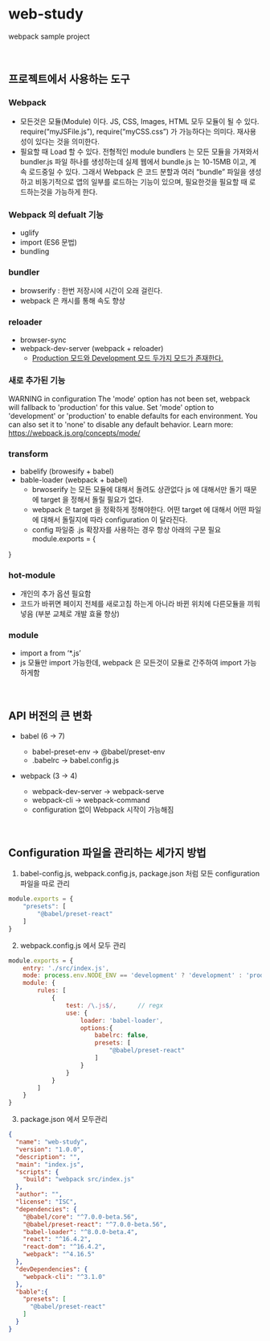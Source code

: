 # web-study
webpack sample project 

<br/>

## 프로젝트에서 사용하는 도구

### Webpack 
- 모든것은 모듈(Module) 이다. JS, CSS, Images, HTML 모두 모듈이 될 수 있다. require(“myJSFile.js”), require(“myCSS.css”) 가 가능하다는 의미다. 재사용성이 있다는 것을 의미한다.
- 필요할 때 Load 할 수 있다. 전형적인 module bundlers 는 모든 모듈을 가져와서 bundler.js 파일 하나를 생성하는데 실제 웹에서 bundle.js 는 10-15MB 이고, 계속 로드중일 수 있다. 그래서 Webpack 은 코드 분할과 여러 “bundle” 파일을 생성하고 비동기적으로 앱의 일부를 로드하는 기능이 있으며, 필요한것을 필요할 때 로드하는것을 가능하게 한다.

### Webpack 의 defualt 기능
- uglify
- import (ES6 문법)
- bundling

### bundler
- browserify : 한번 저장시에 시간이 오래 걸린다.
- webpack 은 캐시를 통해 속도 향상

### reloader
- browser-sync
- webpack-dev-server (webpack + reloader)
    - [Production 모드와 Development 모드 두가지 모드가 존재한다.](#새로-추가된-기능)

### 새로 추가된 기능
WARNING in configuration
The 'mode' option has not been set, webpack will fallback to 'production' for this value. Set 'mode' option to 'development' or 'production' to enable defaults for each environment.
You can also set it to 'none' to disable any default behavior. Learn more: https://webpack.js.org/concepts/mode/

### transform
- babelify (browesify + babel)
- bable-loader (webpack + babel)
    - brwoserify 는 모든 모듈에 대해서 돌려도 상관없다 js 에 대해서만 돌기 때문에 target 을 정해서 돌릴 필요가 없다.
    - webpack 은 target 을 정확하게 정해야한다. 어떤 target 에 대해서 어떤 파일에 대해서 돌릴지에 따라 configuration 이 달라진다.
    - config 파일중 .js 확장자를 사용하는 경우 항상 아래의 구문 필요
module.exports = {
    
}

### hot-module
- 개인의 추가 옵션 필요함
- 코드가 바뀌면 페이지 전체를 새로고침 하는게 아니라 바뀐 위치에 다른모듈을 끼워넣음 (부분 교체로 개발 효율 향상)

### module 
- import a from ‘*.js’ 
- js 모듈만 import 가능한데, webpack 은 모든것이 모듈로 간주하여 import 가능하게함

<br/>


## API 버전의 큰 변화
- babel (6 -> 7)
    - babel-preset-env -> @babel/preset-env
    - .babelrc -> babel.config.js

- webpack (3 -> 4)
    - webpack-dev-server -> webpack-serve
    - webpack-cli -> webpack-command
    - configuration 없이 Webpack 시작이 가능해짐

<br/>


## Configuration 파일을 관리하는 세가지 방법
1. babel-config.js, webpack.config.js, package.json 처럼 모든 configuration 파일을 따로 관리
```js
module.exports = {
    "presets": [
        "@babel/preset-react"
    ]
}
```

2. webpack.config.js 에서 모두 관리 
```js
module.exports = {
    entry: './src/index.js',
    mode: process.env.NODE_ENV == 'development' ? 'development' : 'production',
    module: {
        rules: [
            {
                test: /\.js$/,      // regx
                use: {
                    loader: 'babel-loader',
                    options:{
                        babelrc: false,
                        presets: [
                            "@babel/preset-react"
                        ]
                    }
                }
            }
        ]
    }
}
```

3. package.json 에서 모두관리
```json
{
  "name": "web-study",
  "version": "1.0.0",
  "description": "",
  "main": "index.js",
  "scripts": {
    "build": "webpack src/index.js"
  },
  "author": "",
  "license": "ISC",
  "dependencies": {
    "@babel/core": "^7.0.0-beta.56",
    "@babel/preset-react": "^7.0.0-beta.56",
    "babel-loader": "^8.0.0-beta.4",
    "react": "^16.4.2",
    "react-dom": "^16.4.2",
    "webpack": "^4.16.5"
  },
  "devDependencies": {
    "webpack-cli": "^3.1.0"
  },
  "bable":{
    "presets": [
      "@babel/preset-react"
    ]
  }
}
```

<br/>